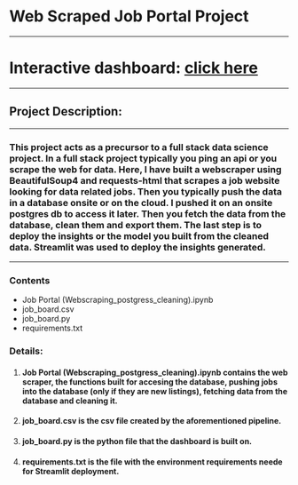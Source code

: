 # Web Scraped Job Portal Project
---
# Interactive dashboard: [click here](https://asteriosds-web-scraped-job-board-job-board-h41of5.streamlit.app/)
---
## Project Description:
---
### This project acts as a precursor to a full stack data science project. In a full stack project typically you ping an api or you scrape the web for data. Here, I have built a webscraper using BeautifulSoup4 and requests-html that scrapes a job website looking for data related jobs. Then you typically push the data in a database onsite or on the cloud. I pushed it on an onsite postgres db to access it later. Then you fetch the data from the database, clean them and export them. The last step is to deploy the insights or the model you built from the cleaned data. Streamlit was used to deploy the insights generated.

---
### Contents

- Job Portal (Webscraping_postgress_cleaning).ipynb
- job_board.csv
- job_board.py
- requirements.txt

### Details:
1. #### **Job Portal (Webscraping_postgress_cleaning).ipynb** contains the web scraper, the functions built for accesing the database, pushing jobs into the database (only if they are new listings), fetching data from the database and cleaning it.
2. #### **job_board.csv** is the csv file created by the aforementioned pipeline.
3. #### **job_board.py** is the python file that the dashboard is built on.
4. #### **requirements.txt** is the file with the environment requirements neede for Streamlit deployment.
